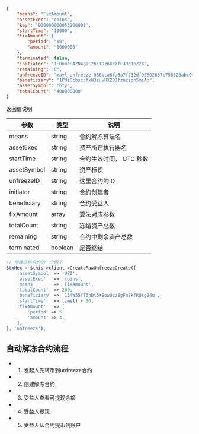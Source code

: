 ```json
{
    "means": "FixAmount",
    "assetExec": "coins",
    "key": "000000000053200001",
    "startTime": "10000",
    "fixAmount": {
        "period": "10",
        "amount": "1000000"
    },
    "terminated": false,
    "initiator": "1EDnnePAZN48aC2hiTDzhkczfF39g1pZZX",
    "remaining": "0",
    "unfreezeID": "mavl-unfreeze-086bca6fa6a7f232df95802637c756526abc04a9ea7169191fb90f389d914471",
    "beneficiary": "1PUiGcbsccfxW3zuvHXZBJfznziph5miAo",
    "assetSymbol": "bty",
    "totalCount": "400000000"
}
```

返回值说明

| 参数 | 类型 | 说明 |
| --- | --- | --- |
| means | string | 合约解冻算法名 |
| assetExec | string | 资产所在执行器名 |
| startTime | string | 合约生效时间， UTC 秒数 |
| assetSymbol | string | 资产标识 |
| unfreezeID | string | 这里合约的ID |
| initiator | string | 合约创建者 |
| beneficiary | string | 合约受益人 |
| fixAmount | array | 算法对应参数 |
| totalCount | string | 冻结资产总数 |
| remaining | string | 合约中剩余资产总数 |
| terminated | boolean | 是否终结 |

```php
// 创建冻结合约的一个例子
$txHex = $this->client->CreateRawUnfreezeCreate([
    'assetSymbol' => 'UZI',
    'assetExec'   => 'coins',
    'means'       => 'FixAmount',
    'totalCount'  => 200,
    'beneficiary' => '134W55fT3hDt5XEowQzz8gFnSkfRUtg24u',
    'startTime'   => time() + 10,
    'fixAmount'   => [
        'period' => 5,
        'amount' => 4,
    ],
], 'unfreeze');
```

## 自动解冻合约流程

-
    1. 发起人先转币到unfreeze合约
-
    2. 创建解冻合约
-
    3. 受益人查看可提现余额
-
    4. 受益人提现
-
    5. 受益人从合约提币到账户